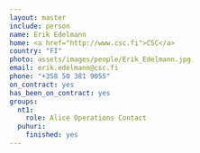```yaml
---
layout: master
include: person
name: Erik Edelmann
home: <a href="http://www.csc.fi">CSC</a>
country: "FI"
photo: assets/images/people/Erik_Edelmann.jpg
email: erik.edelmann@csc.fi
phone: "+358 50 381 9055"
on_contract: yes
has_been_on_contract: yes
groups:
  nt1:
    role: Alice Operations Contact
  puhuri:
    finished: yes
---
```

